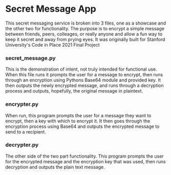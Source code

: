 # Secret Message App

This secret messaging service is broken into 3 files, one as a showcase and the other two for functionality.  The purpose is to encrypt a simple message between friends, peers, colleages, or really anyone and allow a fun way to keep it secret and away from prying eyes.  It was originally built for Stanford University's Code in Place 2021 Final Project

### secret_message.py

This is the demonstration of intent, not truly intended for functional use.  When this file runs it prompts the user for a message to encrypt, then runs through an encryption using Pythons Base64 module and provided key.  It then outputs the newly encrypted message, and runs through a decryption process and outputs, hopefully, the original message in plaintext.

### encrypter.py

When run, this program prompts the user for a message they want to encrypt, then a key with which to encrypt it.  It then goes through the encryption process using Base64 and outputs the encrypted message to send to a recipient.

### decrypter.py

The other side of the two part functionality.  This program prompts the user for the encrypted message and the encryption key that was used, then runs decryption and outputs the plain text message.